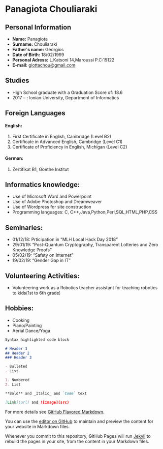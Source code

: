 
# Panagiota Chouliaraki



## Personal Information

- **Name:** Panagiota
- **Surname:** Chouliaraki
- **Father's name:** Georgios
- **Date of Birth:** 18/02/1999
- **Personal Adress:** L.Katsoni 14,Maroussi P.C:15122
- **E-mail:** giottachou@gmail.com

## Studies

* High School graduate with a Graduation Score of: 18.6
* 2017 –	  :  Ionian University, Department of Informatics

## Foreign Languages

#### English:
1. First Certificate in English, Cambridge (Level B2)
2. Certificate in Advanced English, Cambridge (Level C1)
3. Certificate of Proficiency in English, Michigan (Level C2)

#### German:
1. Zertifikat B1, Goethe Institut

## Informatics knowledge:
- Use of Microsoft Word and Powerpoint
- Use of Adobe Photoshop and Dreamweaver
- Use of Wordpress for site construction
- Programming languages: C, C++,Java,Python,Perl,SQL,HTML,PHP,CSS

## Seminaries:
- 01/12/18: Prticipation in “MLH Local Hack Day 2018” 
- 29/01/19: “Post-Quantum Cryptography, Transparent
Lotteries and Zero Knowledge Proofs”
- 05/02/19: “Safety on Internet”
- 19/02/19: “Gender Gap in IT”

##  Volunteering Activities:
- Volunteering work as a Robotics teacher assistant for teaching robotics to kids(1st to 6th grade)

## Hobbies:
- Cooking
- Piano/Painting
- Aerial Dance/Yoga

```markdown
Syntax highlighted code block

# Header 1
## Header 2
### Header 3

- Bulleted
- List

1. Numbered
2. List

**Bold** and _Italic_ and `Code` text

[Link](url) and ![Image](src)
```

For more details see [GitHub Flavored Markdown](https://guides.github.com/features/mastering-markdown/).

You can use the [editor on GitHub](https://github.com/giottachou/cv/edit/master/README.md) to maintain and preview the content for your website in Markdown files.

Whenever you commit to this repository, GitHub Pages will run [Jekyll](https://jekyllrb.com/) to rebuild the pages in your site, from the content in your Markdown files.

